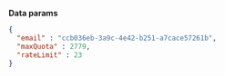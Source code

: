 **Data params**

```json
{
  "email" : "ccb036eb-3a9c-4e42-b251-a7cace57261b",
  "maxQuota" : 2779,
  "rateLimit" : 23
}
```
